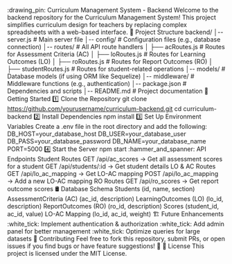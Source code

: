 :drawing_pin: Curriculum Management System - Backend
Welcome to the backend repository for the Curriculum Management System! This project simplifies curriculum design for teachers by replacing complex spreadsheets with a web-based interface.
:file_folder: Project Structure
backend/
│-- server.js        # Main server file
│-- config/         # Configuration files (e.g., database connection)
│-- routes/         # All API route handlers
│   ├── acRoutes.js  # Routes for Assessment Criteria (AC)
│   ├── loRoutes.js  # Routes for Learning Outcomes (LO)
│   ├── roRoutes.js  # Routes for Report Outcomes (RO)
│   ├── studentRoutes.js  # Routes for student-related operations
│-- models/         # Database models (if using ORM like Sequelize)
│-- middleware/     # Middleware functions (e.g., authentication)
│-- package.json    # Dependencies and scripts
│-- README.md       # Project documentation
:rocket: Getting Started
:one: Clone the Repository
git clone https://github.com/yourusername/curriculum-backend.git
cd curriculum-backend
:two: Install Dependencies
npm install
:three: Set Up Environment Variables
Create a .env file in the root directory and add the following:
DB_HOST=your_database_host
DB_USER=your_database_user
DB_PASS=your_database_password
DB_NAME=your_database_name
PORT=5000
:four: Start the Server
npm start
:hammer_and_spanner: API Endpoints
Student Routes
GET /api/ac_scores → Get all assessment scores for a student
GET /api/students/:id → Get student details
LO & AC Routes
GET /api/lo_ac_mapping → Get LO-AC mapping
POST /api/lo_ac_mapping → Add a new LO-AC mapping
RO Routes
GET /api/ro_scores → Get report outcome scores
:oil_drum: Database Schema
Students (id, name, section)
AssessmentCriteria (AC) (ac_id, description)
LearningOutcomes (LO) (lo_id, description)
ReportOutcomes (RO) (ro_id, description)
Scores (student_id, ac_id, value)
LO-AC Mapping (lo_id, ac_id, weight)
:building_construction: Future Enhancements
:white_tick: Implement authentication & authorization :white_tick: Add admin panel for better management :white_tick: Optimize queries for large datasets
:handshake: Contributing
Feel free to fork this repository, submit PRs, or open issues if you find bugs or have feature suggestions! :rocket:
:page_facing_up: License
This project is licensed under the MIT License.
